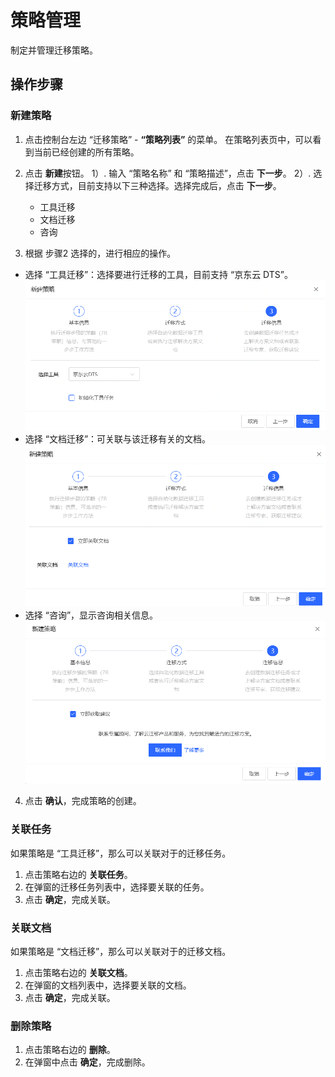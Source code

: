 # 策略管理
制定并管理迁移策略。

## 操作步骤
### 新建策略
1. 点击控制台左边 “迁移策略” - **“策略列表”** 的菜单。 在策略列表页中，可以看到当前已经创建的所有策略。
2. 点击 **新建**按钮。
  1）. 输入 “策略名称” 和 “策略描述”，点击 **下一步**。
  2）. 选择迁移方式，目前支持以下三种选择。选择完成后，点击 **下一步**。
    - 工具迁移
    - 文档迁移
    - 咨询
    
3. 根据 步骤2 选择的，进行相应的操作。
  - 选择 “工具迁移”：选择要进行迁移的工具，目前支持 “京东云 DTS”。
  ![](../../../../image/AMC/create-strategy-dst.png)
  - 选择 “文档迁移”：可关联与该迁移有关的文档。
  ![](../../../../image/AMC/create-strategy-doc.png)
  - 选择 “咨询”，显示咨询相关信息。
  ![](../../../../image/AMC/create-strategy-consult.png)
4. 点击 **确认**，完成策略的创建。

### 关联任务
如果策略是 “工具迁移”，那么可以关联对于的迁移任务。

1. 点击策略右边的 **关联任务**。
2. 在弹窗的迁移任务列表中，选择要关联的任务。
3. 点击 **确定**，完成关联。

### 关联文档
如果策略是 “文档迁移”，那么可以关联对于的迁移文档。

1. 点击策略右边的 **关联文档**。
2. 在弹窗的文档列表中，选择要关联的文档。
3. 点击 **确定**，完成关联。

### 删除策略
1. 点击策略右边的 **删除**。
2. 在弹窗中点击 **确定**，完成删除。
